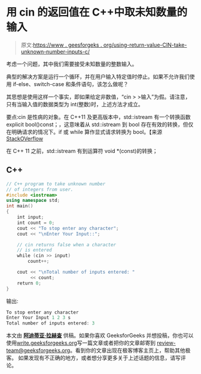 # 用 cin 的返回值在 C++中取未知数量的输入

> 原文:[https://www . geesforgeks . org/using-return-value-CIN-take-unknown-number-inputs-c/](https://www.geeksforgeeks.org/using-return-value-cin-take-unknown-number-inputs-c/)

考虑一个问题，其中我们需要接受未知数量的整数输入。

典型的解决方案是运行一个循环，并在用户输入特定值时停止。如果不允许我们使用 if-else、switch-case 和条件语句，该怎么做呢？

其思想是使用这样一个事实，即如果给定非数值，“cin > >输入”为假。请注意，只有当输入值的数据类型为 int(整数)时，上述方法才成立。

要点:cin 是性病的对象。在 C++11 及更高版本中，std::istream 有一个转换函数 explicit bool()const；，这意味着从 std::istream 到 bool 存在有效的转换，但仅在明确请求的情况下。if 或 while 算作显式请求转换为 bool。【来源 [StackOVerflow](https://stackoverflow.com/questions/40896106/address-and-return-values-of-cin)

在 C++ 11 之前，std::istream 有到运算符 void *(const)的转换；

## C++

```cpp
// C++ program to take unknown number
// of integers from user.
#include <iostream>
using namespace std;
int main()
{
    int input;
    int count = 0;
    cout << "To stop enter any character";
    cout << "\nEnter Your Input::";

    // cin returns false when a character
    // is entered
    while (cin >> input)
        count++;

    cout << "\nTotal number of inputs entered: "
         << count;
    return 0;
}
```

输出:

```cpp
To stop enter any character
Enter Your Input 1 2 3 s
Total number of inputs entered: 3
```

本文由 [**阿迪蒂亚·拉赫查**](https://www.linkedin.com/in/aditya-rakhecha-34a597129/) 供稿。如果你喜欢 GeeksforGeeks 并想投稿，你也可以使用[write.geeksforgeeks.org](https://write.geeksforgeeks.org)写一篇文章或者把你的文章邮寄到 review-team@geeksforgeeks.org。看到你的文章出现在极客博客主页上，帮助其他极客。
如果发现有不正确的地方，或者想分享更多关于上述话题的信息，请写评论。